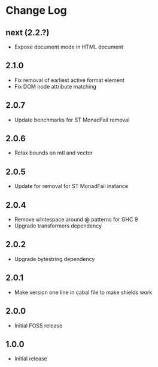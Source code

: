 # Change Log

## next (2.2.?)

* Expose document mode in HTML document

## 2.1.0

* Fix removal of earliest active format element
* Fix DOM node attribute matching

## 2.0.7

* Update benchmarks for ST MonadFail removal

## 2.0.6

* Relax bounds on mtl and vector

## 2.0.5

* Update for removal for ST MonadFail instance

## 2.0.4

* Remove whitespace around @ patterns for GHC 9
* Upgrade transformers dependency

## 2.0.2

* Upgrade bytestring dependency

## 2.0.1

* Make version one line in cabal file to make shields work

## 2.0.0

* Initial FOSS release

## 1.0.0

* Initial release
